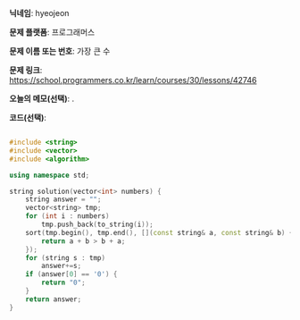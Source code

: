 **닉네임**: hyeojeon

**문제 플랫폼**: 프로그래머스

**문제 이름 또는 번호**: 가장 큰 수

**문제 링크**: https://school.programmers.co.kr/learn/courses/30/lessons/42746

**오늘의 메모(선택)**: .

**코드(선택)**:

```cpp

#include <string>
#include <vector>
#include <algorithm>

using namespace std;

string solution(vector<int> numbers) {
    string answer = "";
    vector<string> tmp;
    for (int i : numbers)
        tmp.push_back(to_string(i));
    sort(tmp.begin(), tmp.end(), [](const string& a, const string& b) {
        return a + b > b + a;
    });
    for (string s : tmp)
        answer+=s;
    if (answer[0] == '0') {
        return "0";
    }
    return answer;
}

```
